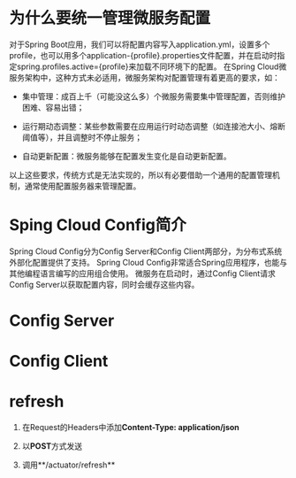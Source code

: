 # 为什么要统一管理微服务配置
对于Spring Boot应用，我们可以将配置内容写入application.yml，设置多个profile，也可以用多个application-{profile}.properties文件配置，并在启动时指定spring.profiles.active={profile}来加载不同环境下的配置。
在Spring Cloud微服务架构中，这种方式未必适用，微服务架构对配置管理有着更高的要求，如：

- 集中管理：成百上千（可能没这么多）个微服务需要集中管理配置，否则维护困难、容易出错；

- 运行期动态调整：某些参数需要在应用运行时动态调整（如连接池大小、熔断阈值等），并且调整时不停止服务；

- 自动更新配置：微服务能够在配置发生变化是自动更新配置。

以上这些要求，传统方式是无法实现的，所以有必要借助一个通用的配置管理机制，通常使用配置服务器来管理配置。

# Sping Cloud Config简介
Spring Cloud Config分为Config Server和Config Client两部分，为分布式系统外部化配置提供了支持。 Spring Cloud Config非常适合Spring应用程序，也能与其他编程语言编写的应用组合使用。
微服务在启动时，通过Config Client请求Config Server以获取配置内容，同时会缓存这些内容。

# Config Server

# Config Client

# refresh
1. 在Request的Headers中添加**Content-Type: application/json**

2. 以**POST**方式发送

3. 调用**/actuator/refresh**
